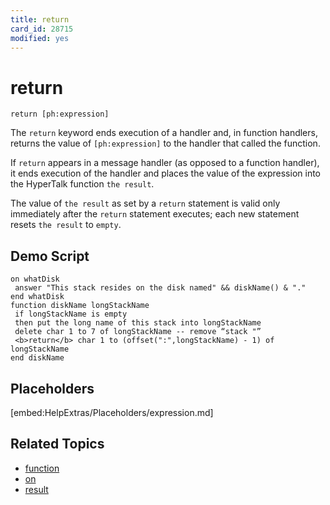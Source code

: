 ```yaml
---
title: return
card_id: 28715
modified: yes
---
```


# return

`return [ph:expression]`

The `return` keyword ends execution of a handler and, in function handlers, returns the value of `[ph:expression]` to the handler that called the function.

If `return` appears in a message handler (as opposed to a function handler), it ends execution of the handler and places the value of the expression into the HyperTalk function `the result`.

The value of `the result` as set by a `return` statement is valid only immediately after the `return` statement executes; each new statement resets `the result` to `empty`.

## Demo Script

```
on whatDisk
 answer "This stack resides on the disk named" && diskName() & "."
end whatDisk
function diskName longStackName
 if longStackName is empty
 then put the long name of this stack into longStackName
 delete char 1 to 7 of longStackName -- remove “stack "”
 <b>return</b> char 1 to (offset(":",longStackName) - 1) of longStackName
end diskName
```

## Placeholders

[embed:HelpExtras/Placeholders/expression.md]

## Related Topics

* [function](/HyperTalkReference/keywords/function)
* [on](/HyperTalkReference/keywords/on)
* [result](/HyperTalkReference/functions/result)
